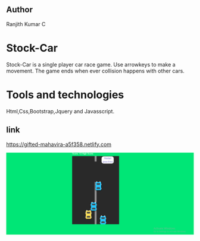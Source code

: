 ## Author
Ranjith Kumar C

# Stock-Car
Stock-Car is a single player car race game. Use arrowkeys to make a movement. The game ends when ever collision happens with other cars.

# Tools and technologies
Html,Css,Bootstrap,Jquery and Javasscript.

## link
https://gifted-mahavira-a5f358.netlify.com

![pic](https://github.com/ranjithckumar/Nascar/blob/master/img/Screenshot%20(28).png)

